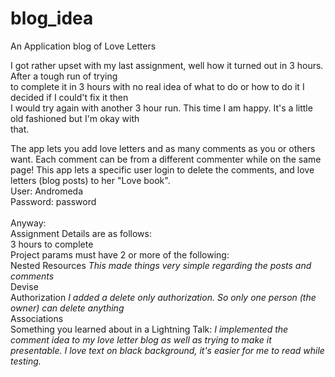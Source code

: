 blog_idea
=========

An Application blog of Love Letters

I got rather upset with my last assignment, well how it turned out in 3 hours. After a tough run of trying <br>
to complete it in 3 hours with no real idea of what to do or how to do it I decided if I could't fix it then <br>
I would try again with another 3 hour run. This time I am happy. It's a little old fashioned but I'm okay with<br>
that.


The app lets you add love letters and as many comments as you or others want. Each comment can be from a different commenter
while on the same page! This app lets a specific user login to delete the comments, and love letters (blog posts) to her "Love book". <br>
User: Andromeda <br>
Password: password<br>
<br>
Anyway:<br>
Assignment Details are as follows: <br>
3 hours to complete <br>
Project params must have 2 or more of the following: <br>
Nested Resources  *This made things very simple regarding the posts and comments*<br>
Devise<br>
Authorization *I added a delete only authorization. So only one person (the owner) can delete anything*<br>
Associations<br>
Something you learned about in a Lightning Talk: *I implemented the comment idea to my love letter blog as well as trying to make it presentable. I love text on black background, it's easier for me to read while testing.* <br>

